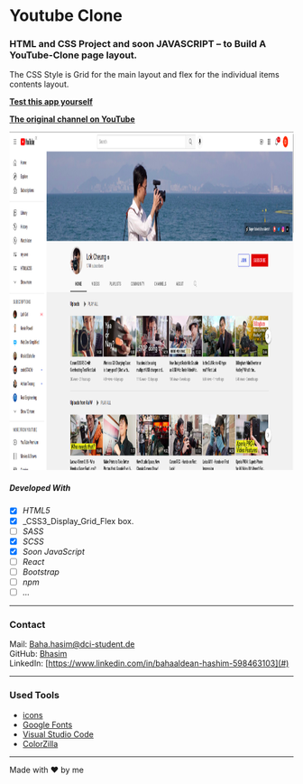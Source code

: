 # Youtube Clone


### HTML and CSS Project and soon JAVASCRIPT – to Build A YouTube-Clone page layout.



The CSS Style is Grid for the main layout and flex for the individual items contents layout.


**[Test this app yourself](bhasim.github.io/youtube-clone/)**

**[The original channel on YouTube](https://www.youtube.com/channel/UC4_m1_0MTTmnWo4tpB0O_7g)**

<img src="./images/youtube-channel.png"  width="1838" height="600"/>


##### Developed With

- [x] _HTML5_
- [x] _CSS3_Display_Grid_Flex box.
- [ ] _SASS_
- [x] _SCSS_
- [x] _Soon JavaScript_
- [ ] _React_
- [ ] _Bootstrap_
- [ ] _npm_
- [ ] _..._

---

### Contact

Mail: <Baha.hasim@dci-student.de><br>
GitHub: [Bhasim](https://github.com/)<br>
LinkedIn: [https://www.linkedin.com/in/bahaaldean-hashim-598463103](#)

---

### Used Tools

- [icons](https://fonts.google.com/icons?selected=Material+Icons)
- [Google Fonts](https://fonts.google.com/)
- [Visual Studio Code](https://code.visualstudio.com/)
- [ColorZilla](https://www.colorzilla.com/chrome/)

---

Made with ❤️ by me
